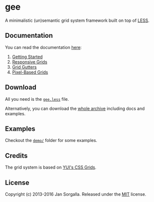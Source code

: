 gee
===

A minimalistic (un)semantic grid system framework built on top of [LESS](http://lesscss.org).

Documentation
-------------

You can read the documentation [here](docs/):

1. [Getting Started](docs/Getting-Started.md)
2. [Responsive Grids](docs/Responsive-Grids.md)
3. [Grid Gutters](docs/Grid-Gutters.md)
4. [Pixel-Based Grids](docs/Pixel-Based-Grids.md)

Download
--------

All you need is the [`gee.less`](gee.less?raw=1)
file.

Alternatively, you can download the [whole archive](https://github.com/jsor/gee/releases/latest)
including docs and examples.

Examples
--------

Checkout the [`demo/`](demo/) folder for some examples.

Credits
-------

The grid system is based on [YUI's CSS Grids](http://yuilibrary.com/yui/docs/cssgrids/).

License
-------

Copyright (c) 2013-2016 Jan Sorgalla. Released under the [MIT](https://github.com/jsor/gee/blob/master/LICENSE) license.
